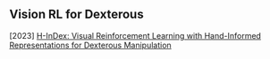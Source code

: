 ## Vision RL for Dexterous

[2023] [H-InDex: Visual Reinforcement Learning with Hand-Informed Representations for Dexterous Manipulation](https://arxiv.org/abs/2310.01404)
